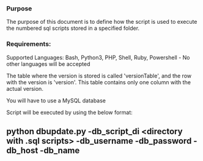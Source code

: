 ### Purpose 

The purpose of this document is to define how the script is used to execute the numbered sql scripts stored in a specified folder.

### Requirements:

Supported Languages: Bash, Python3, PHP, Shell, Ruby, Powershell - No other languages will be accepted

The table where the version is stored is called 'versionTable', and the row with the version is 'version'. This table contains only one column with the actual version.

You will have to use a MySQL database

Script will be executed by using the below format:

## python dbupdate.py -db_script_di <directory with .sql scripts>  -db_username <username for the DB> -db_password <DB password> -db_host  <DB host>  -db_name <DB name>


